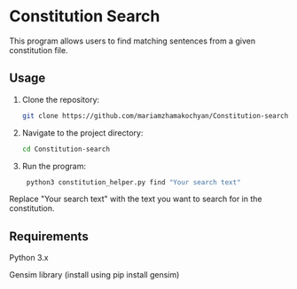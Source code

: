 # Constitution Search

This program allows users to find matching sentences from a given constitution file.

## Usage

1. Clone the repository:

   ```bash
   git clone https://github.com/mariamzhamakochyan/Constitution-search.git
2. Navigate to the project directory:
   ```bash
   cd Constitution-search
3. Run the program:
   ```bash
    python3 constitution_helper.py find "Your search text"

Replace "Your search text" with the text you want to search for in the constitution.

## Requirements

Python 3.x

Gensim library (install using pip install gensim)